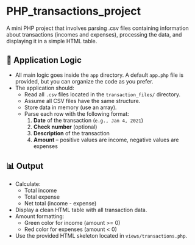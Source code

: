 # PHP_transactions_project
A mini PHP project that involves parsing .csv files containing information about transactions (incomes and expenses), processing the data, and displaying it in a simple HTML table.

## 🧠 Application Logic

- All main logic goes inside the `app` directory. A default `app.php` file is provided, but you can organize the code as you prefer.
- The application should:
  - Read all `.csv` files located in the `transaction_files/` directory.
  - Assume all CSV files have the same structure.
  - Store data in memory (use an array).
  - Parse each row with the following format:
    1. **Date** of the transaction (`e.g., Jan 4, 2021`)
    2. **Check number** (optional)
    3. **Description** of the transaction
    4. **Amount** – positive values are income, negative values are expenses

## 📊 Output

- Calculate:
  - Total income
  - Total expense
  - Net total (income - expense)
- Display a clean HTML table with all transaction data.
- Amount formatting:
  - Green color for income (amount >= 0)
  - Red color for expenses (amount < 0)
- Use the provided HTML skeleton located in `views/transactions.php`.
